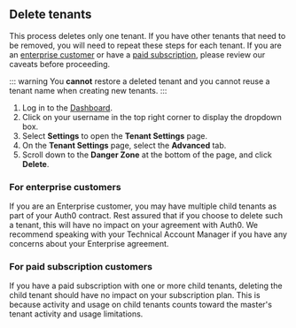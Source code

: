 ## Delete tenants

This process deletes only one tenant. If you have other tenants that need to be removed, you will need to repeat these steps for each tenant. If you are an [enterprise customer](#for-enterprise-customers) or have a [paid subscription](for-paid-subscription-customers), please review our caveats before proceeding.

::: warning
You **cannot** restore a deleted tenant and you cannot reuse a tenant name when creating new tenants.
:::

1. Log in to the [Dashboard](${manage_url}).
2. Click on your username in the top right corner to display the dropdown box.
3. Select **Settings** to open the **Tenant Settings** page.
4. On the **Tenant Settings** page, select the **Advanced** tab.
5. Scroll down to the **Danger Zone** at the bottom of the page, and click **Delete**.

### For enterprise customers

If you are an Enterprise customer, you may have multiple child tenants as part of your Auth0 contract. Rest assured that if you choose to delete such a tenant, this will have no impact on your agreement with Auth0. We recommend speaking with your Technical Account Manager if you have any concerns about your Enterprise agreement.

### For paid subscription customers

If you have a paid subscription with one or more child tenants, deleting the child tenant should have no impact on your subscription plan. This is because activity and usage on child tenants counts toward the master's tenant activity and usage limitations.
